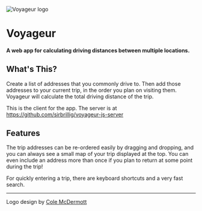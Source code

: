 ![Voyageur logo](https://cldup.com/iu86nhnHUS.png)

# Voyageur
#### A web app for calculating driving distances between multiple locations.

## What's This?

Create a list of addresses that you commonly drive to. Then add those addresses to your current trip, in the order you plan on visiting them. Voyageur will calculate the total driving distance of the trip.

This is the client for the app. The server is at
https://github.com/sirbrillig/voyageur-js-server

## Features

The trip addresses can be re-ordered easily by dragging and dropping, and you can always see a small map of your trip displayed at the top. You can even include an address more than once if you plan to return at some point during the trip!

For quickly entering a trip, there are keyboard shortcuts and a very fast search.

---

Logo design by [Cole McDermott](http://colevanzandt.design)
